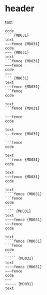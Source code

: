 # header

text
```fence {MD031}
code
``` {MD031}
text
~~~fence {MD031}
code
~~~ {MD031}
text
```fence {MD031}
~~~fence
code
~~~
``` {MD031}
text
~~~fence {MD031}
```fence
code
```
~~~ {MD031}
text
```fence {MD031}

~~~fence
code
~~~

``` {MD031}
text
~~~fence {MD031}

```fence
code
```

~~~ {MD031}
text
```fence {MD031}
code
~~~
``` {MD031}
text
~~~fence {MD031}
code
```
~~~ {MD031}
text
````fence {MD031}
```fence
code
```
```` {MD031}
text
~~~~fence {MD031}
~~~fence
code
~~~
~~~~ {MD031}
text
````fence {MD031}
```fence
code
```
````` {MD031}
text
~~~~fence {MD031}
~~~fence
code
~~~
~~~~~ {MD031}
text
